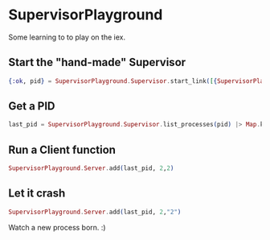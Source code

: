 # SupervisorPlayground

Some learning to to play on the iex.

## Start the "hand-made" Supervisor
```elixir
{:ok, pid} = SupervisorPlayground.Supervisor.start_link([{SupervisorPlayground.Server, :start_link, []}, {SupervisorPlayground.Server, :start_link, []}])
```

## Get a PID
```elixir
last_pid = SupervisorPlayground.Supervisor.list_processes(pid) |> Map.keys |> List.last
```

## Run a Client function

```elixir
SupervisorPlayground.Server.add(last_pid, 2,2)
```

## Let it crash

```elixir
SupervisorPlayground.Server.add(last_pid, 2,"2")
```

Watch a new process born. :)
